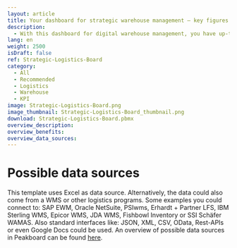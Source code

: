 ```yaml
---
layout: article
title: Your dashboard for strategic warehouse management – key figures of your warehouse logistics at a glance
description: 
  - With this dashboard for digital warehouse management, you have up-to-date information, KPIs such as delivery reliability, complaint rate, tonnage, or throughput as well as error messages in the warehouse logistics at all times and in real time! From incoming goods to outgoing goods – thanks to up-to-date data you can easily manage your inventory. In addition, the simple visualization makes reasons for complaints quickly apparent and problems can be addressed directly. A warehouse management system to suit your taste, individually tailored to your intralogistics. Download now and get started right away!
lang: en
weight: 2500
isDraft: false
ref: Strategic-Logistics-Board
category:
  - All
  - Recommended
  - Logistics
  - Warehouse
  - KPI
image: Strategic-Logistics-Board.png
image_thumbnail: Strategic-Logistics-Board_thumbnail.png
download: Strategic-Logistics-Board.pbmx
overview_description:
overview_benefits:
overview_data_sources:
---
```

# Possible data sources
This template uses Excel as data source. Alternatively, the data could also come from a WMS or other logistics programs. Some examples you could connect to: SAP EWM, Oracle NetSuite, PSIwms, Erhardt + Partner LFS, IBM Sterling WMS, Epicor WMS, JDA WMS, Fishbowl Inventory or SSI Schäfer WAMAS. Also standard interfaces like: JSON, XML, CSV, OData, Rest-APIs or even Google Docs could be used. An overview of possible data sources in Peakboard can be found [here](https://peakboard.com/en/interfaces/).
